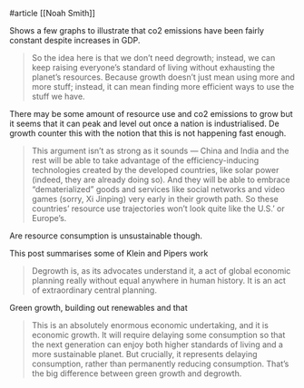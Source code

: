 #article
[[Noah Smith]]

Shows a few graphs to illustrate that co2 emissions have been fairly constant despite increases in
GDP.

> So the idea here is that we don’t need degrowth; instead, we can keep raising everyone’s standard of
> living without exhausting the planet’s resources. Because growth doesn’t just mean using more and
> more stuff; instead, it can mean finding more efficient ways to use the stuff we have.

There may be some amount of resource use and co2 emissions to grow but it seems that it can peak and
level out once a nation is industrialised. De growth counter this with the notion that this is not
happening fast enough.

> This argument isn’t as strong as it sounds — China and India and the rest will be able to take
> advantage of the efficiency-inducing technologies created by the developed countries, like solar
> power (indeed, they are already doing so). And they will be able to embrace “dematerialized” goods
> and services like social networks and video games (sorry, Xi Jinping) very early in their growth
> path. So these countries’ resource use trajectories won’t look quite like the U.S.’ or Europe’s.

Are resource consumption is unsustainable though.

This post summarises some of Klein and Pipers work

> Degrowth is, as its advocates understand it, a act of global economic planning really without
> equal anywhere in human history. It is an act of extraordinary central planning.


Green growth, building out renewables and that

> This is an absolutely enormous economic undertaking, and it is economic growth. It will require
> delaying some consumption so that the next generation can enjoy both higher standards of living
> and a more sustainable planet. But crucially, it represents delaying consumption, rather than
> permanently reducing consumption. That’s the big difference between green growth and degrowth.
